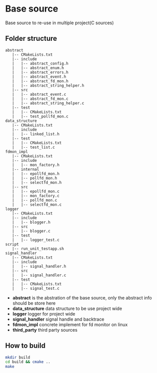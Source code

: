 # Base source
Base source to re-use in multiple project(C sources)
## Folder structure
```text
abstract
   |-- CMakeLists.txt
   |-- include
   |   |-- abstract_config.h
   |   |-- abstract_enum.h
   |   |-- abstract_errors.h
   |   |-- abstract_event.h
   |   |-- abstract_fd_mon.h
   |   |-- abstract_string_helper.h
   |-- src
   |   |-- abstract_event.c
   |   |-- abstract_fd_mon.c
   |   |-- abstract_string_helper.c
   |-- test
   |   |-- CMakeLists.txt
   |   |-- test_pollfd_mon.c
data_structure
   |-- CMakeLists.txt
   |-- include
   |   |-- linked_list.h
   |-- test
   |   |-- CMakeLists.txt
   |   |-- test_list.c
fdmon_impl
   |-- CMakeLists.txt
   |-- include
   |   |-- mon_factory.h
   |-- internal
   |   |-- epollfd_mon.h
   |   |-- pollfd_mon.h
   |   |-- selectfd_mon.h
   |-- src
   |   |-- epollfd_mon.c
   |   |-- mon_factory.c
   |   |-- pollfd_mon.c
   |   |-- selectfd_mon.c
logger
   |-- CMakeLists.txt
   |-- include
   |   |-- blogger.h
   |-- src
   |   |-- blogger.c
   |-- test
   |   |-- logger_test.c
script
   |-- run_unit_testapp.sh
signal_handler
   |-- CMakeLists.txt
   |-- include
   |   |-- signal_handler.h
   |-- src
   |   |-- signal_handler.c
   |-- test
   |   |-- CMakeLists.txt
   |   |-- signal_test.c
```
- **abstract** is the abstration of the base source, only the abstract info should be store here
- **data_structure** data structure to be use project wide
- **logger** logger for project wide
- **signal_handler** signal handle and backtrace
- **fdmon_impl** concrete implement for fd monitor on linux
- **third_party** third party sources
## How to build
```bash
mkdir build
cd build && cmake ..
make
```